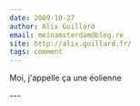 ```yaml
---
date: 2009-10-27
author: Alix Guillard
email: meinamsterdam@blog.re
site: http://alix.guillard.fr/
tags: comment
---
```


<p>Moi, j'appelle ça une éolienne</p>
---